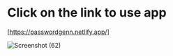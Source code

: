# Click on the link to use app
[https://passwordgenn.netlify.app/]




![Screenshot (62)](https://github.com/shwetaa94/PasswordGen/assets/110349627/61226ad5-021b-4eba-847b-6a5947fd6646)

